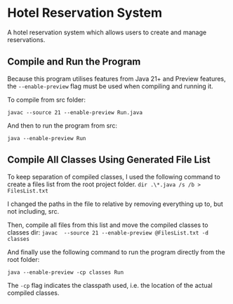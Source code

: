 # Hotel Reservation System
A hotel reservation system which allows users to create and manage reservations.

## Compile and Run the Program
Because this program utilises features from Java 21+ and Preview features, the ``--enable-preview`` flag must be used when compiling and running it.

To compile from src folder:

``javac --source 21 --enable-preview Run.java``

And then to run the program from src:

``java --enable-preview Run``

## Compile All Classes Using Generated File List
To keep separation of compiled classes, I used the following command to create a files list from the root project folder.
``dir .\*.java /s /b > FilesList.txt``

I changed the paths in the file to relative by removing everything up to, but not including, src.

Then, compile all files from this list and move the compiled classes to classes dir:
``javac  --source 21 --enable-preview @FilesList.txt -d classes``

And finally use the following command to run the program directly from the root folder:

``java --enable-preview -cp classes Run``

The ``-cp`` flag indicates the classpath used, i.e. the location of the actual compiled classes.